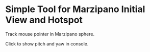 # Simple Tool for Marzipano Initial View and Hotspot

Track mouse pointer in Marzipano sphere.

Click to show pitch and yaw in console.

